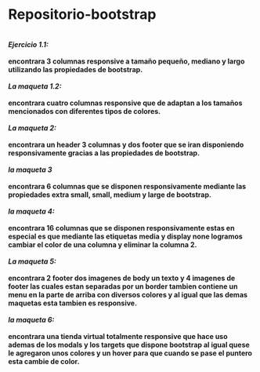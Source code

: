 # Repositorio-bootstrap
<br/>***Ejercicio 1.1:***<br/>
<br/>**encontrara 3 columnas responsive a tamaño pequeño, mediano y largo utilizando las propiedades de bootstrap.**<br/>
<br/>***La maqueta 1.2:***<br/>
<br/>**encontrara cuatro columnas responsive que de adaptan a los tamaños mencionados con diferentes tipos de colores.**<br/>
<br/>***La maqueta 2:***<br/>
<br/>**encontrara un header 3 columnas y dos footer que se iran disponiendo responsivamente gracias a las propiedades de bootstrap.**<br/>
<br/>***la maqueta 3***<br/>
<br/>**encontrara 6 columnas que se disponen responsivamente mediante las propiedades extra small, small, medium y large de bootstrap.**<br/>
<br/>***la maqueta 4:***<br/>
<br/>**encontrara 16 columnas que se disponen responsivamente estas en especial es que mediante las etiquetas media y display none logramos cambiar el color de una columna y eliminar la columna 2.**<br/>
<br/>***La maqueta 5:***<br/>
<br/>**encontrara 2 footer dos imagenes de body un texto y 4 imagenes de footer las cuales estan separadas por un border tambien contiene un menu en
la parte de arriba con diversos colores y al igual que las demas maquetas esta tambien es responsive.**<br/>
<br/>***la maqueta 6:***<br/>
<br/>**encontrara una tienda virtual totalmente responsive que hace uso ademas de los modals y los targets que dispone bootstrap al igual quese le
agregaron unos colores y un hover para que cuando se pase el puntero esta cambie de color.**<br/>
